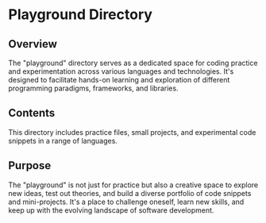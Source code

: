 # Playground Directory

## Overview

The "playground" directory serves as a dedicated space for coding practice and experimentation across various languages and technologies. It's designed to facilitate hands-on learning and exploration of different programming paradigms, frameworks, and libraries.

## Contents

This directory includes practice files, small projects, and experimental code snippets in a range of languages.

## Purpose

The "playground" is not just for practice but also a creative space to explore new ideas, test out theories, and build a diverse portfolio of code snippets and mini-projects. It's a place to challenge oneself, learn new skills, and keep up with the evolving landscape of software development.
